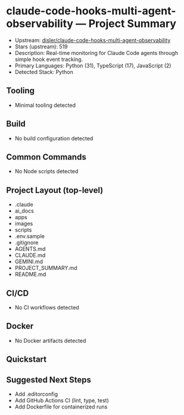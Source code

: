 ﻿# claude-code-hooks-multi-agent-observability — Project Summary

- Upstream: [disler/claude-code-hooks-multi-agent-observability](https://github.com/disler/claude-code-hooks-multi-agent-observability)
- Stars (upstream): 519
- Description: Real-time monitoring for Claude Code agents through simple hook event tracking.
- Primary Languages: Python (31), TypeScript (17), JavaScript (2)
- Detected Stack: Python

## Tooling
- Minimal tooling detected

## Build
- No build configuration detected

## Common Commands
- No Node scripts detected

## Project Layout (top-level)
- .claude
- ai_docs
- apps
- images
- scripts
- .env.sample
- .gitignore
- AGENTS.md
- CLAUDE.md
- GEMINI.md
- PROJECT_SUMMARY.md
- README.md

## CI/CD
- No CI workflows detected

## Docker
- No Docker artifacts detected

## Quickstart

## Suggested Next Steps
- Add .editorconfig
- Add GitHub Actions CI (lint, type, test)
- Add Dockerfile for containerized runs

